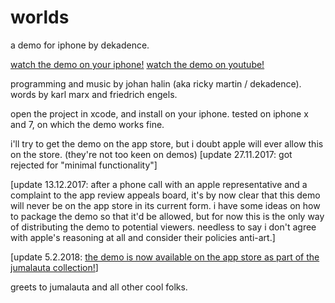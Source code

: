 # worlds

a demo for iphone by dekadence.

[watch the demo on your iphone!](https://itunes.apple.com/fi/app/the-jumalauta-collection/id1344164506?mt=8)
[watch the demo on youtube!](https://www.youtube.com/watch?v=cI9C751w01E)

programming and music by johan halin (aka ricky martin / dekadence).
words by karl marx and friedrich engels.

open the project in xcode, and install on your iphone. tested on iphone x and 7, on which the demo works fine.

i'll try to get the demo on the app store, but i doubt apple will ever allow this on the store. (they're not too keen on demos) [update 27.11.2017: got rejected for "minimal functionality"]

[update 13.12.2017: after a phone call with an apple representative and a complaint to the app review appeals board, it's by now clear that this demo will never be on the app store in its current form. i have some ideas on how to package the demo so that it'd be allowed, but for now this is the only way of distributing the demo to potential viewers. needless to say i don't agree with apple's reasoning at all and consider their policies anti-art.]

[update 5.2.2018: [the demo is now available on the app store as part of the jumalauta collection!](https://itunes.apple.com/fi/app/the-jumalauta-collection/id1344164506?mt=8)]

greets to jumalauta and all other cool folks.
